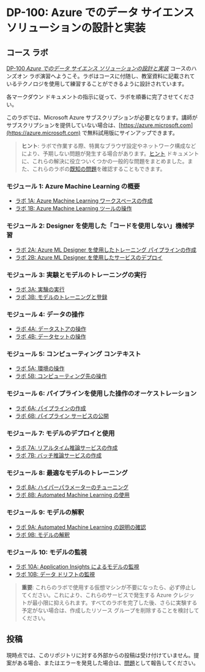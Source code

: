 ﻿# DP-100: Azure でのデータ サイエンス ソリューションの設計と実装

## コース ラボ

[DP-100 *Azure でのデータ サイエンス ソリューションの設計と実装*](https://docs.microsoft.com/ja-jp/learn/certifications/courses/dp-100t01) コースのハンズオン ラボ演習へようこそ。ラボはコースに付随し、教室資料に記載されているテクノロジを使用して練習することができるように設計されています。

各マークダウン ドキュメントの指示に従って、ラボを順番に完了させてください。

このラボでは、Microsoft Azure サブスクリプションが必要となります。講師がサブスクリプションを提供していない場合は、[https://azure.microsoft.com](https://azure.microsoft.com) で無料試用版にサインアップできます。

> **ヒント**: ラボで作業する際、特異なブラウザ設定やネットワーク構成などにより、予期しない問題が発生する場合があります。[ヒント](TIPS.md) ドキュメントに、これらの解決に役立ついくつかの一般的な問題をまとめました。また、これらのラボの[既知の問題](https://github.com/MicrosoftLearning/DP100/issues)を確認することもできます。

### モジュール 1: Azure Machine Learning の概要

- [ラボ 1A: Azure Machine Learning ワークスペースの作成](Lab01A.md)
- [ラボ 1B: Azure Machine Learning ツールの操作](Lab01B.md)

### モジュール 2: Designer を使用した「コードを使用しない」機械学習

- [ラボ 2A: Azure ML Designer を使用したトレーニング パイプラインの作成](Lab02A.md)
- [ラボ 2B: Azure ML Designer を使用したサービスのデプロイ](Lab02B.md)

### モジュール 3: 実験とモデルのトレーニングの実行

- [ラボ 3A: 実験の実行](Lab03A.md)
- [ラボ 3B: モデルのトレーニングと登録](Lab03B.md)

### モジュール 4: データの操作

- [ラボ 4A: データストアの操作](Lab04A.md)
- [ラボ 4B: データセットの操作](Lab04B.md)

### モジュール 5: コンピューティング コンテキスト

- [ラボ 5A: 環境の操作](Lab05A.md)
- [ラボ 5B: コンピューティング先の操作](Lab05B.md)

### モジュール 6: パイプラインを使用した操作のオーケストレーション

- [ラボ 6A: パイプラインの作成](Lab06A.md)
- [ラボ 6B: パイプライン サービスの公開](Lab06B.md)

### モジュール 7: モデルのデプロイと使用

- [ラボ 7A: リアルタイム推論サービスの作成](Lab07A.md)
- [ラボ 7B: バッチ推論サービスの作成](Lab07B.md)

### モジュール 8: 最適なモデルのトレーニング

- [ラボ 8A: ハイパーパラメーターのチューニング](Lab08A.md)
- [ラボ 8B: Automated Machine Learning の使用](Lab08B.md)

### モジュール 9: モデルの解釈

- [ラボ 9A: Automated Machine Learning の説明の確認](Lab09A.md)
- [ラボ 9B: モデルの解釈](Lab09B.md)

### モジュール 10: モデルの監視

- [ラボ 10A: Application Insights によるモデルの監視](Lab10A.md)
- [ラボ 10B: データ ドリフトの監視](Lab10B.md)

> **重要**: これらのラボで使用する仮想マシンが不要になったら、必ず停止してください。これにより、これらのサービスで発生する Azure クレジットが最小限に抑えられます。すべてのラボを完了した後、さらに実験する予定がない場合は、作成したリソース グループを削除することを検討してください。

## 投稿

現時点では、このリポジトリに対する外部からの投稿は受け付けていません。提案がある場合、またはエラーを発見した場合は、[問題](https://github.com/MicrosoftLearning/DP100/issues)として報告してください。

